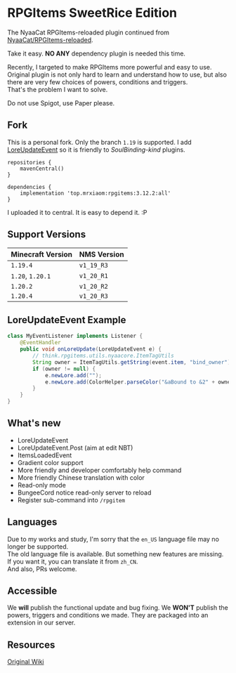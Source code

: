 # RPGItems SweetRice Edition

The NyaaCat RPGItems-reloaded plugin continued from [NyaaCat/RPGItems-reloaded](https://github.com/NyaaCat/RPGItems-reloaded).

Take it easy. **NO ANY** dependency plugin is needed this time.

Recently, I targeted to make RPGItems more powerful and easy to use.  
Original plugin is not only hard to learn and understand how to use, but also there are very few choices of powers, conditions and triggers.  
That's the problem I want to solve.

Do not use Spigot, use Paper please.

## Fork

This is a personal fork. Only the branch `1.19` is supported. I add [LoreUpdateEvent](/src/main/java/think/rpgitems/event/LoreUpdateEvent.java) so it is friendly to *SoulBinding-kind* plugins. 
```grovvy
repositories {
    mavenCentral()
}

dependencies {
    implementation 'top.mrxiaom:rpgitems:3.12.2:all'
}

```
I uploaded it to central. It is easy to depend it. :P

## Support Versions

| Minecraft Version  | NMS Version |
|--------------------|-------------|
| `1.19.4`           | `v1_19_R3`  |
| `1.20`, `1.20.1`   | `v1_20_R1`  |
| `1.20.2`           | `v1_20_R2`  |
| `1.20.4`           | `v1_20_R3`  |

## LoreUpdateEvent Example

```java
class MyEventListener implements Listener {
    @EventHandler
    public void onLoreUpdate(LoreUpdateEvent e) {
        // think.rpgitems.utils.nyaacore.ItemTagUtils
        String owner = ItemTagUtils.getString(event.item, "bind_owner").orElse(null);
        if (owner != null) {
            e.newLore.add("");
            e.newLore.add(ColorHelper.parseColor("&aBound to &2" + owner));
        }
    }
}
```

## What's new 

* LoreUpdateEvent
* LoreUpdateEvent.Post (aim at edit NBT)
* ItemsLoadedEvent
* Gradient color support
* More friendly and developer comfortably help command
* More friendly Chinese translation with color
* Read-only mode
* BungeeCord notice read-only server to reload
* Register sub-command into `/rpgitem`

## Languages

Due to my works and study, I'm sorry that the `en_US` language file may no longer be supported.  
The old language file is available. But something new features are missing.  
If you want it, you can translate it from `zh_CN`.  
And also, PRs welcome.

## Accessible

We **will** publish the functional update and bug fixing. We **WON'T** publish the powers, triggers and conditions we made. They are packaged into an extension in our server.

## Resources

[Original Wiki](https://nyaacat.github.io/RPGItems-wiki/#/)
